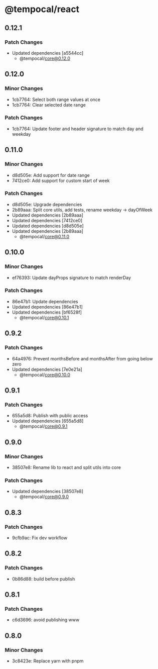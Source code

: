 # @tempocal/react

## 0.12.1

### Patch Changes

- Updated dependencies [a5544cc]
  - @tempocal/core@0.12.0

## 0.12.0

### Minor Changes

- 1cb7764: Select both range values at once
- 1cb7764: Clear selected date range

### Patch Changes

- 1cb7764: Update footer and header signature to match day and weekday

## 0.11.0

### Minor Changes

- d8d505e: Add support for date range
- 7412ce0: Add support for custom start of week

### Patch Changes

- d8d505e: Upgrade dependencies
- 2b89aaa: Split core utils, add tests, rename weekday -> dayOfWeek
- Updated dependencies [2b89aaa]
- Updated dependencies [7412ce0]
- Updated dependencies [d8d505e]
- Updated dependencies [2b89aaa]
  - @tempocal/core@0.11.0

## 0.10.0

### Minor Changes

- ef76393: Update dayProps signature to match renderDay

### Patch Changes

- 86e47b1: Update dependencies
- Updated dependencies [86e47b1]
- Updated dependencies [bf6528f]
  - @tempocal/core@0.10.1

## 0.9.2

### Patch Changes

- 64a4976: Prevent monthsBefore and monthsAfter from going below zero
- Updated dependencies [7e0e21a]
  - @tempocal/core@0.10.0

## 0.9.1

### Patch Changes

- 655a5d8: Publish with public access
- Updated dependencies [655a5d8]
  - @tempocal/core@0.9.1

## 0.9.0

### Minor Changes

- 38507e8: Rename lib to react and split utils into core

### Patch Changes

- Updated dependencies [38507e8]
  - @tempocal/core@0.9.0

## 0.8.3

### Patch Changes

- 9cfb9ac: Fix dev workflow

## 0.8.2

### Patch Changes

- 0b86d88: build before publish

## 0.8.1

### Patch Changes

- c6d3696: avoid publishing www

## 0.8.0

### Minor Changes

- 3c8423e: Replace yarn with pnpm
